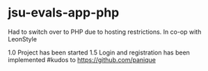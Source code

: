 # jsu-evals-app-php
Had to switch over to PHP due to hosting restrictions.
In co-op with LeonStyle

1.0 Project has been started
1.5 Login and registration has been implemented #kudos to https://github.com/panique
